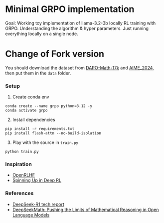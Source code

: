 # Minimal GRPO implementation

Goal: Working toy implementation of llama-3.2-3b locally RL training with GRPO. Understanding the algorithm & hyper parameters. Just running everything locally on a single node.

# Change of Fork version
You should download the dataset from [DAPO-Math-17k](https://huggingface.co/datasets/BytedTsinghua-SIA/DAPO-Math-17k) and  [AIME_2024](https://huggingface.co/datasets/Maxwell-Jia/AIME_2024/tree/main), then put them in the `data` folder.



### Setup

1. Create conda env

```
conda create --name grpo python=3.12 -y
conda activate grpo
```

2. Install dependencies

```
pip install -r requirements.txt
pip install flash-attn --no-build-isolation
```

3. Play with the source in `train.py`

```
python train.py
```

### Inspiration

- [OpenRLHF](https://github.com/OpenRLHF/OpenRLHF)
- [Spinning Up in Deep RL](https://spinningup.openai.com/en/latest/)


### References

- [DeepSeek-R1 tech report](https://github.com/deepseek-ai/DeepSeek-R1/blob/main/DeepSeek_R1.pdf)
- [DeepSeekMath: Pushing the Limits of Mathematical Reasoning in Open Language Models](https://arxiv.org/abs/2402.03300)
